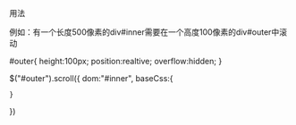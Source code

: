 用法

例如：有一个长度500像素的div#inner需要在一个高度100像素的div#outer中滚动

#outer{
    height:100px;
    position:realtive;
    overflow:hidden;
}


$("#outer").scroll({
    dom:"#inner",
    baseCss:{

    }
})
